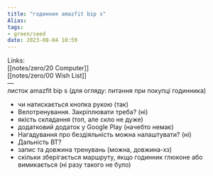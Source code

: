 ```yaml
---
title: "годинник amazfit bip s"
Alias: 
tags:
- green/seed
date: 2023-08-04 10:59
---
```

Links:  
[[notes/zero/20 Computer]]  
[[notes/zero/00 Wish List]]  
—  
листок amazfit bip s (для огляду: питання при покупці годинника)
- чи натискається кнопка рукою (так)
- Велотренування. Закріплювати треба? (ні)
- якість складання (топ, але скло не дуже)
- додатковий додаток у Google Play (начебто немає)
- Нагадування про бездіяльність можна налаштувати? (ні)
- Дальність ВТ?
- запис та довжина тренувань (можна, довжина-хз)
- скільки зберігається маршруту, якщо годинник глюконе або вимикається (ні разу такого не було)


